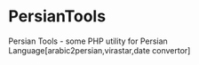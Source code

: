 PersianTools
============

Persian Tools - some PHP utility for Persian Language[arabic2persian,virastar,date convertor]
